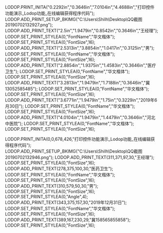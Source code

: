 
LODOP.PRINT_INITA("0.2292in","0.3646in","7.0104in","4.4688in","打印控件功能演示_Lodop功能_在线编辑获得程序代码");
LODOP.ADD_PRINT_SETUP_BKIMG("C:\\Users\\Shilh\\Desktop\\QQ截图20190702132927.png");
LODOP.ADD_PRINT_TEXT("2.5in","1.9479in","0.8542in","0.3646in","王经理");
LODOP.SET_PRINT_STYLEA(0,"FontName","华文楷体");
LODOP.SET_PRINT_STYLEA(0,"FontSize",16);
LODOP.ADD_PRINT_TEXT("2.5313in","3.8854in","1.0417in","0.3125in","男");
LODOP.SET_PRINT_STYLEA(0,"FontName","华文楷体");
LODOP.SET_PRINT_STYLEA(0,"FontSize",16);
LODOP.ADD_PRINT_TEXT("2.8854in","1.9375in","1.4583in","0.3646in","医疗卫生");
LODOP.SET_PRINT_STYLEA(0,"FontName","华文楷体");
LODOP.SET_PRINT_STYLEA(0,"FontSize",16);
LODOP.ADD_PRINT_TEXT("3.2813in","1.9479in","1.7188in","0.3646in","冀13052585485");
LODOP.SET_PRINT_STYLEA(0,"FontName","华文楷体");
LODOP.SET_PRINT_STYLEA(0,"FontSize",16);
LODOP.ADD_PRINT_TEXT("3.6771in","1.9479in","1.75in","0.3229in","2019年6月30日");
LODOP.SET_PRINT_STYLEA(0,"FontName","华文楷体");
LODOP.SET_PRINT_STYLEA(0,"FontSize",16);
LODOP.ADD_PRINT_TEXT("4.0104in","1.9479in","1.4479in","0.3646in","河北中医院");
LODOP.SET_PRINT_STYLEA(0,"FontName","华文楷体");
LODOP.SET_PRINT_STYLEA(0,"FontSize",16);







LODOP.PRINT_INITA(0,0,678,426,"打印控件功能演示_Lodop功能_在线编辑获得程序代码");
LODOP.ADD_PRINT_SETUP_BKIMG("C:\\Users\\Shilh\\Desktop\\QQ截图20190702132946.png");
LODOP.ADD_PRINT_TEXT(311,371,97,30,"王经理");
LODOP.SET_PRINT_STYLEA(0,"FontSize",16);
LODOP.ADD_PRINT_TEXT(278,375,100,30,"医药卫生");
LODOP.SET_PRINT_STYLEA(0,"FontName","华文楷体");
LODOP.SET_PRINT_STYLEA(0,"FontSize",16);
LODOP.ADD_PRINT_TEXT(310,579,50,30,"男");
LODOP.SET_PRINT_STYLEA(0,"FontSize",16);
LODOP.SET_PRINT_STYLEA(0,"Angle",4);
LODOP.ADD_PRINT_TEXT(343,375,157,30,"2019年12月31日");
LODOP.SET_PRINT_STYLEA(0,"FontName","华文楷体");
LODOP.SET_PRINT_STYLEA(0,"FontSize",16);
LODOP.ADD_PRINT_TEXT(389,167,230,29,"冀158565855858");
LODOP.SET_PRINT_STYLEA(0,"FontSize",16);
